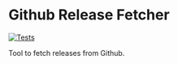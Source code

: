# Github Release Fetcher

[![Tests](https://github.com/pziggo/github-release-fetcher/workflows/Tests/badge.svg)](https://github.com/pziggo/github-release-fetcher/actions?workflow=Tests)

Tool to fetch releases from Github.